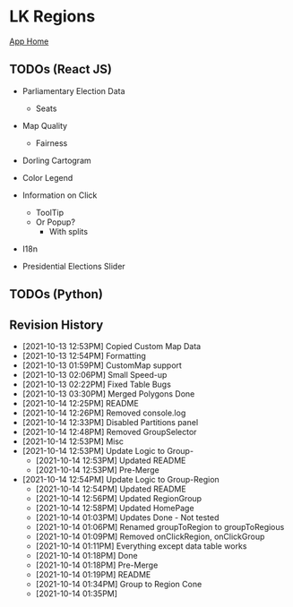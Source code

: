 # LK Regions

[App Home](https://nuuuwan.github.io/lk_regions)

## TODOs (React JS)
* Parliamentary Election Data
  * Seats

* Map Quality
  * Fairness

* Dorling Cartogram

* Color Legend

* Information on Click
  * ToolTip
  * Or Popup?
    * With splits

* I18n

* Presidential Elections Slider

## TODOs (Python)

## Revision History
  *  [2021-10-13 12:53PM] Copied Custom Map Data
  *  [2021-10-13 12:54PM] Formatting
  *  [2021-10-13 01:59PM] CustomMap support
  *  [2021-10-13 02:06PM] Small Speed-up
  *  [2021-10-13 02:22PM] Fixed Table Bugs
  *  [2021-10-13 03:30PM] Merged Polygons Done
  *  [2021-10-14 12:25PM] README
  *  [2021-10-14 12:26PM] Removed console.log
  *  [2021-10-14 12:33PM] Disabled Partitions panel
  *  [2021-10-14 12:48PM] Removed GroupSelector
  *  [2021-10-14 12:53PM] Misc
* [2021-10-14 12:53PM] Update Logic to Group-
  *  [2021-10-14 12:53PM] Updated README
  *  [2021-10-14 12:53PM] Pre-Merge
* [2021-10-14 12:54PM] Update Logic to Group-Region
  *  [2021-10-14 12:54PM] Updated README
  *  [2021-10-14 12:56PM] Updated RegionGroup
  *  [2021-10-14 12:58PM] Updated HomePage
  *  [2021-10-14 01:03PM] Updates Done - Not tested
  *  [2021-10-14 01:06PM] Renamed groupToRegion to groupToRegious
  *  [2021-10-14 01:09PM] Removed onClickRegion, onClickGroup
  *  [2021-10-14 01:11PM] Everything except data table works
  *  [2021-10-14 01:18PM] Done
  *  [2021-10-14 01:18PM] Pre-Merge
  *  [2021-10-14 01:19PM] README
  *  [2021-10-14 01:34PM] Group to Region Cone
  *  [2021-10-14 01:35PM] 
